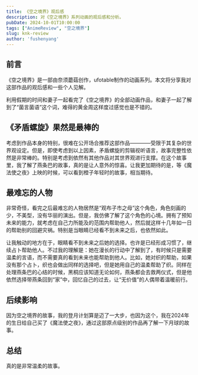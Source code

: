 ```yaml
---
title: 《空之境界》观后感
description: 对《空之境界》系列动画的观后感和分析。
pubDate: 2024-10-01T10:00:00
tags: ["AnimeReview", "空之境界"]
slug: knk-review
author: 'fushenyang'
---
```


## 前言

《空之境界》是一部由奈须蘑菇创作，ufotable制作的动画系列。本文将分享我对这部作品的观后感和一些个人见解。

利用假期的时间和妻子一起看完了《空之境界》的全部动画作品，和妻子一起了解到了“菌言菌语”这个词，难得的黄金周这样度过感觉也是不错的。

## 《矛盾螺旋》果然是最棒的

考虑到作品本身的特别，很难在公开场合推荐这部作品————受限于其复杂的世界观设定。但是，即使考虑到以上因素，矛盾螺旋的剪辑视听语言，故事完整性依然是非常棒的。特别是考虑到依然有其他作品对其世界观进行支撑。在这个故事里，我了解了燕条巴的故事，真的是让人意外的惊喜。让我更加期待的是，等《魔法使之夜》上映的时候，可以看到橙子年轻时的故事，相当期待。

## 最难忘的人物

非常奇怪，看完之后最难忘的人物居然是“观布子市之母”这个角色，角色刻画的少，不美型，没有华丽的演出。但是，我仿佛了解了这个角色的心境。拥有了预知未来的能力，就考虑在自己力所能及的范围内帮助他人，然后就这样十几年如一日的帮助别的回避灾祸。特别是当眼睛已经看不到未来之后，也依然如此。

让我触动的地方在于，眼睛看不到未来之后她的选择。也许是已经形成习惯了，继续占卜帮助他人。不过我的理解是：她在漫长的行动中了解到了，有时候只是需要温柔的言语，而不需要真的看到未来也能帮助到他人。比如，她对织的帮助，如果没有那个占卜，织也会做出同样的选择吧，但是她用自己的温柔帮助了织。同样在处理燕条巴的心结的时候，黑桐应该知道无论如何，燕条都会去救两仪式，但是他依然选择带燕条回到“家”中，回忆自己的过去，让“无价值”的人偶带着温暖前行。

## 后续影响

因为空之境界的故事，我的登月计划算是迈了一大步，也因为这个，我在2024年的生日给自己买了《魔法使之夜》，通过这部原点级别的作品再了解一下月球的故事。

## 总结

真的是非常温柔的故事。
